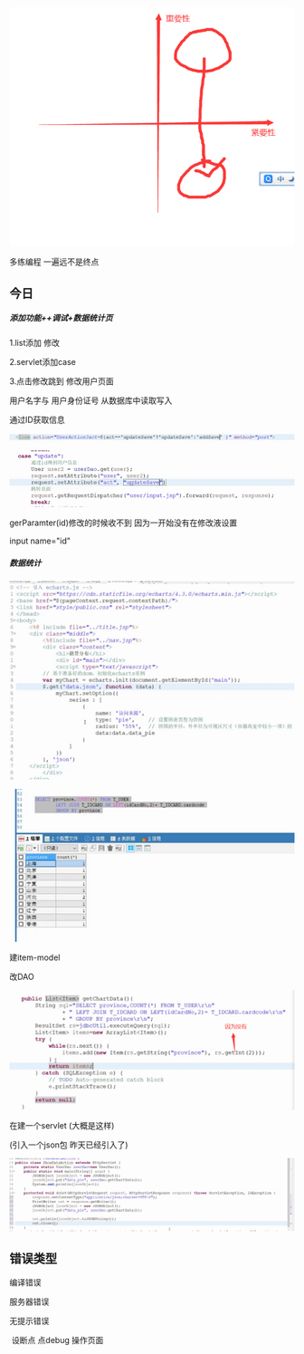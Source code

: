 ![image-20210415091849363](https://raw.githubusercontent.com/Leopard-S/pics_bed/master/20210415091854.png)

多练编程 一遍远不是终点

## 今日

##### 添加功能++调试+数据统计页

1.list添加 修改

2.servlet添加case

3.点击修改跳到 修改用户页面 

用户名字与 用户身份证号 从数据库中读取写入

通过ID获取信息

![image-20210415095806985](https://raw.githubusercontent.com/Leopard-S/pics_bed/master/20210415095808.png)

![image-20210415095655870](https://raw.githubusercontent.com/Leopard-S/pics_bed/master/20210415095657.png)

gerParamter(id)修改的时候收不到 因为一开始没有在修改液设置

input name="id"

##### 数据统计

![image-20210415110746786](https://raw.githubusercontent.com/Leopard-S/pics_bed/master/20210415110749.png)

![image-20210415110951494](https://raw.githubusercontent.com/Leopard-S/pics_bed/master/20210415110953.png)	

建item-model

改DAO

![image-20210415111515682](https://raw.githubusercontent.com/Leopard-S/pics_bed/master/20210415111516.png)

在建一个servlet (大概是这样)

(引入一个json包 昨天已经引入了)

![image-20210415112513786](https://raw.githubusercontent.com/Leopard-S/pics_bed/master/20210415112515.png)



## 错误类型

编译错误

服务器错误

无提示错误 

​	设断点 点debug 操作页面 

​	